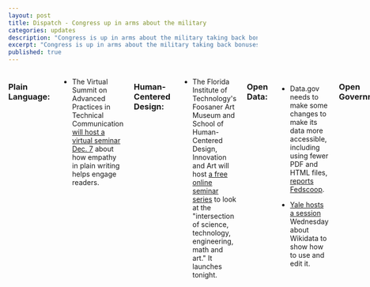 ```yaml
---
layout: post
title: Dispatch - Congress up in arms about the military
categories: updates
description: "Congress is up in arms about the military taking back bonuses given to California Guardsmen.."
excerpt: "Congress is up in arms about the military taking back bonuses given to California Guardsmen, but they’ve known it was coming for two years..."
published: true
---
```

<div class="row">
<div class="small-12 medium-9 medium-centered columns" markdown="1">

### Plain Language:

- The Virtual Summit on Advanced Practices in Technical Communication [will host a virtual seminar Dec. 7](https://www.brighttalk.com/webcast/9273/226669) about how empathy in plain writing helps engage readers.

### Human-Centered Design:

- The Florida Institute of Technology's Foosaner Art Museum and School of Human-Centered Design, Innovation and Art will host [a free online seminar series](http://newsroom.fit.edu/2016/10/19/florida-tech-launches-steam-seminar-series-oct-25/) to look at the "intersection of science, technology, engineering, math and art." It launches tonight.

### Open Data:

- Data.gov needs to make some changes to make its data more accessible, including using fewer PDF and HTML files, [reports Fedscoop](http://fedscoop.com/what-is-data-govs-usefulness-and-its-future). 

- [Yale hosts a session](http://calendar.yale.edu/cal/library/month/20161022/All/CAL-2c9cb3cc-575a8f8b-0157-66a82046-00000c7fbedework@yale.edu/) Wednesday about Wikidata to show how to use and edit it.

### Open Government:

- After starting with about 20 police departments, [the Sunlight Foundation says](http://sunlightfoundation.com/blog/2016/10/24/from-anchorage-to-little-rock-cities-commit-to-opening-up-police-data/) more than 100 are now releasing their data to see how they can improve policing efforts.

### Vet Politics:

- Enlisted men favored Donald Trump in the election in [recent Military Times polls](http://www.militarytimes.com/articles/second-military-times-ivmf-poll-results?utm_source=3DSailthru&utm_medium=3Demail&utm_campaign=3DMil%20EBB%2010.20.16&utm_term=3DEditorial%20-%20Military%20-%20Early%20Bird%20Brief), while officers and military women favor Hillary Clinton.

- And [The Associated Press lays out](http://www.stripes.com/news/us/when-it-comes-to-veterans-issues-trump-and-clinton-offer-different-approaches-1.435623?utm_source=3DSailthru&utm_medium=3Demail&utm_campaign=3DEarly%20Bird%20Brief%2010.25.2016&utm_term=3DEditorial%20-%20Military%20-%20Early%20Bird%20Brief) how Clinton and Trump differ in their approaches to Veterans: Trump wants to privatize VA, and Clinton says she's against privatization.

- Congress is up in arms about the military taking back bonuses given to California Guardsmen, but they've known it was coming for two years, [reports the L.A. Times](http://www.latimes.com/nation/la-na-bonus-guard-20161024-snap-story.html?utm_source=3DSailthru&utm_medium=3Demail&utm_campaign=3DEarly%20Bird%20Brief%2010.25.2016&utm_term=3DEditorial%20-%20Military%20-%20Early%20Bird%20Brief). The backstory on that is [here](http://www.latimes.com/nation/la-na-national-guard-bonus-20161020-snap-story.html?utm_source=3DSailthru&utm_medium=3Demail&utm_campaign=3DEarly%20Bird%20Brief%2010.24.2016&utm_term=3DEditorial%20-%20Military%20-%20Early%20Bird%20Brief). 

### What we're reading:

- [Smithsonian magazine explains](http://www.smithsonianmag.com/smart-news/how-poppy-came-symbolize-world-war-i-180960836/?utm_source=3Dsmithsoniandaily&utm_medium=3Demail&utm_campaign=3D20161020-daily-responsive&spMailingID=3D26848462&spUserID=3DNzY1Mjc0MDIxNzES1&spJobID=3D903654555&spReportId=3DOTAzNjU0NTU1S0) why people use red poppies to symbolize those who died in war. Hint: Poppy seeds need light to grow, and they can lay dormant for years. But when you disturb the soil...

- [The Poynter Institute explains, in three bullets, how](http://www.poynter.org/2016/3-ways-to-find-and-fix-mistakes-in-your-writing/434968/) to avoid mistakes in writing. Ooh! Ooh! "Don't multitask."

- So busy learning...[Maqtoob lists 44 websites](https://entrepreneurs.maqtoob.com/44-new-cool-websites-and-apps-to-learn-something-new-7b82beab1139#.wzyuxol7b) and apps that offer classes or ways to remember stuff.
